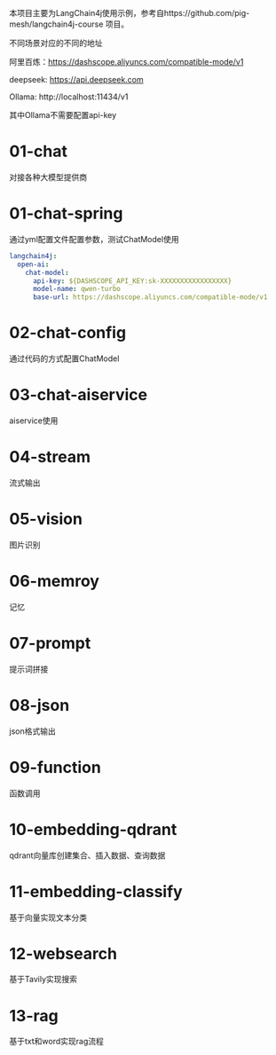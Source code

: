 本项目主要为LangChain4j使用示例，参考自https://github.com/pig-mesh/langchain4j-course 项目。









不同场景对应的不同的地址

阿里百炼：https://dashscope.aliyuncs.com/compatible-mode/v1

deepseek: https://api.deepseek.com

Ollama: http://localhost:11434/v1

其中Ollama不需要配置api-key





# 01-chat

对接各种大模型提供商

# 01-chat-spring

通过yml配置文件配置参数，测试ChatModel使用

```yml
langchain4j:
  open-ai:
    chat-model:
      api-key: ${DASHSCOPE_API_KEY:sk-XXXXXXXXXXXXXXXXX}
      model-name: qwen-turbo
      base-url: https://dashscope.aliyuncs.com/compatible-mode/v1
```

# 02-chat-config

通过代码的方式配置ChatModel



# 03-chat-aiservice

aiservice使用

# 04-stream

流式输出

# 05-vision

图片识别

# 06-memroy

记忆

# 07-prompt

提示词拼接

# 08-json

json格式输出

# 09-function

函数调用

# 10-embedding-qdrant

qdrant向量库创建集合、插入数据、查询数据

# 11-embedding-classify

基于向量实现文本分类

# 12-websearch

基于Tavily实现搜索

# 13-rag

基于txt和word实现rag流程



